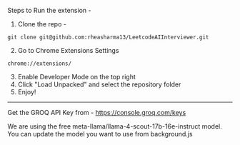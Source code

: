Steps to Run the extension -

1. Clone the repo -
```
git clone git@github.com:rheasharma13/LeetcodeAIInterviewer.git
```
2. Go to Chrome Extensions Settings
```
chrome://extensions/
```
3. Enable Developer Mode on the top right
4. Click "Load Unpacked" and select the repository folder
5. Enjoy!

________________________________________________________________________________

Get the GROQ API Key from - https://console.groq.com/keys

We are using the free meta-llama/llama-4-scout-17b-16e-instruct model. 
You can update the model you want to use from background.js
